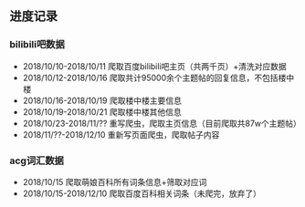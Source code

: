 ## 进度记录

### bilibili吧数据
+ 2018/10/10-2018/10/11 爬取百度bilibili吧主页（共两千页）+清洗对应数据
+ 2018/10/12-2018/10/16 爬取共计95000余个主题帖的回复信息，不包括楼中楼
+ 2018/10/16-2018/10/19 爬取楼中楼主要信息
+ 2018/10/19-2018/10/21 爬取楼中楼其他信息
+ 2018/10/23-2018/11/?? 重写爬虫，爬取主页信息（目前爬取共87w个主题帖）
+ 2018/11/??-2018/12/10 重新写页面爬虫，爬取帖子内容

### acg词汇数据
+ 2018/10/15 爬取萌娘百科所有词条信息+筛取对应词
+ 2018/10/15-2018/12/10 爬取百度百科相关词条（未爬完，放弃了）
